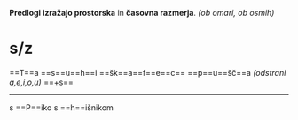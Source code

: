 **Predlogi izražajo prostorska** in **časovna razmerja**. *(ob omari, ob osmih)*

# s/z
==T==a ==s==u==h==i ==šk==a==f==e==c== ==p==u==šč==a *(odstrani a,e,i,o,u)*  ==+s==

****

s ==P==iko
s ==h==išnikom